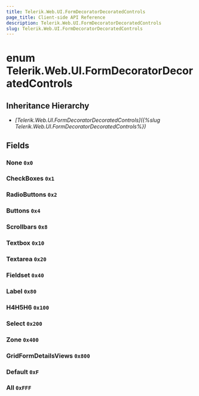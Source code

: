 ```yaml
---
title: Telerik.Web.UI.FormDecoratorDecoratedControls
page_title: Client-side API Reference
description: Telerik.Web.UI.FormDecoratorDecoratedControls
slug: Telerik.Web.UI.FormDecoratorDecoratedControls
---
```


# enum Telerik.Web.UI.FormDecoratorDecoratedControls

## Inheritance Hierarchy

* *[Telerik.Web.UI.FormDecoratorDecoratedControls]({%slug Telerik.Web.UI.FormDecoratorDecoratedControls%})*

## Fields

### None `0x0`

### CheckBoxes `0x1`

### RadioButtons `0x2`

### Buttons `0x4`

### Scrollbars `0x8`

### Textbox `0x10`

### Textarea `0x20`

### Fieldset `0x40`

### Label `0x80`

### H4H5H6 `0x100`

### Select `0x200`

### Zone `0x400`

### GridFormDetailsViews `0x800`

### Default `0xF`

### All `0xFFF`


